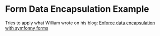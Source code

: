 Form Data Encapsulation Example
===============================

Tries to apply what William wrote on his blog: [Enforce data encapsulation with symfonny forms](http://williamdurand.fr/2013/12/16/enforcing-data-encapsulation-with-symfony-forms/)